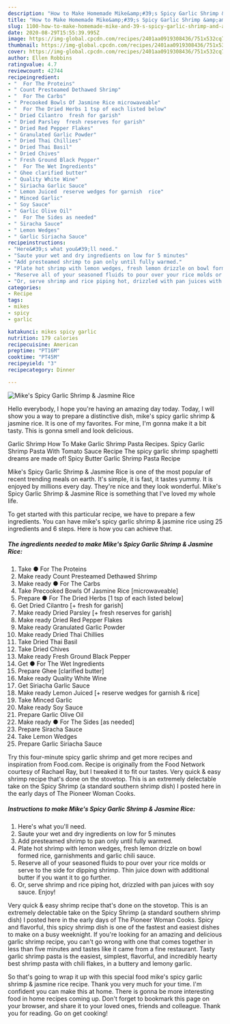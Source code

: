 ```yaml
---
description: "How to Make Homemade Mike&amp;#39;s Spicy Garlic Shrimp &amp;amp; Jasmine Rice"
title: "How to Make Homemade Mike&amp;#39;s Spicy Garlic Shrimp &amp;amp; Jasmine Rice"
slug: 1100-how-to-make-homemade-mike-and-39-s-spicy-garlic-shrimp-and-amp-jasmine-rice
date: 2020-08-29T15:55:39.995Z
image: https://img-global.cpcdn.com/recipes/2401aa0919308436/751x532cq70/mikes-spicy-garlic-shrimp-jasmine-rice-recipe-main-photo.jpg
thumbnail: https://img-global.cpcdn.com/recipes/2401aa0919308436/751x532cq70/mikes-spicy-garlic-shrimp-jasmine-rice-recipe-main-photo.jpg
cover: https://img-global.cpcdn.com/recipes/2401aa0919308436/751x532cq70/mikes-spicy-garlic-shrimp-jasmine-rice-recipe-main-photo.jpg
author: Ellen Robbins
ratingvalue: 4.7
reviewcount: 42744
recipeingredient:
- "  For The Proteins"
- " Count Presteamed Dethawed Shrimp"
- "  For The Carbs"
- " Precooked Bowls Of Jasmine Rice microwaveable"
- "  For The Dried Herbs 1 tsp of each listed below"
- " Dried Cilantro  fresh for garish"
- " Dried Parsley  fresh reserves for garish"
- " Dried Red Pepper Flakes"
- " Granulated Garlic Powder"
- " Dried Thai Chillies"
- " Dried Thai Basil"
- " Dried Chives"
- " Fresh Ground Black Pepper"
- "  For The Wet Ingredients"
- " Ghee clarified butter"
- " Quality White Wine"
- " Siriacha Garlic Sauce"
- " Lemon Juiced  reserve wedges for garnish  rice"
- " Minced Garlic"
- " Soy Sauce"
- " Garlic Olive Oil"
- "  For The Sides as needed"
- " Siracha Sauce"
- " Lemon Wedges"
- " Garlic Siriacha Sauce"
recipeinstructions:
- "Here&#39;s what you&#39;ll need."
- "Saute your wet and dry ingredients on low for 5 minutes"
- "Add presteamed shrimp to pan only until fully warmed."
- "Plate hot shrimp with lemon wedges, fresh lemon drizzle on bowl formed rice, garnishments and garlic chili sauce."
- "Reserve all of your seasoned fluids to pour over your rice molds or serve to the side for dipping shrimp. Thin juice down with additional butter if you want it to go further."
- "Or, serve shrimp and rice piping hot, drizzled with pan juices with soy sauce. Enjoy!"
categories:
- Recipe
tags:
- mikes
- spicy
- garlic

katakunci: mikes spicy garlic 
nutrition: 179 calories
recipecuisine: American
preptime: "PT16M"
cooktime: "PT45M"
recipeyield: "3"
recipecategory: Dinner

---
```



![Mike&#39;s Spicy Garlic Shrimp &amp; Jasmine Rice](https://img-global.cpcdn.com/recipes/2401aa0919308436/751x532cq70/mikes-spicy-garlic-shrimp-jasmine-rice-recipe-main-photo.jpg)

Hello everybody, I hope you're having an amazing day today. Today, I will show you a way to prepare a distinctive dish, mike&#39;s spicy garlic shrimp &amp; jasmine rice. It is one of my favorites. For mine, I'm gonna make it a bit tasty. This is gonna smell and look delicious.

Garlic Shrimp How To Make Garlic Shrimp Pasta Recipes. Spicy Garlic Shrimp Pasta With Tomato Sauce Recipe The spicy garlic shrimp spaghetti dreams are made of! Spicy Butter Garlic Shrimp Pasta Recipe

Mike&#39;s Spicy Garlic Shrimp &amp; Jasmine Rice is one of the most popular of recent trending meals on earth. It's simple, it is fast, it tastes yummy. It is enjoyed by millions every day. They're nice and they look wonderful. Mike&#39;s Spicy Garlic Shrimp &amp; Jasmine Rice is something that I've loved my whole life.


To get started with this particular recipe, we have to prepare a few ingredients. You can have mike&#39;s spicy garlic shrimp &amp; jasmine rice using 25 ingredients and 6 steps. Here is how you can achieve that.

<!--inarticleads1-->

##### The ingredients needed to make Mike&#39;s Spicy Garlic Shrimp &amp; Jasmine Rice:

1. Take  ● For The Proteins
1. Make ready  Count Presteamed Dethawed Shrimp
1. Make ready  ● For The Carbs
1. Take  Precooked Bowls Of Jasmine Rice [microwaveable]
1. Prepare  ● For The Dried Herbs [1 tsp of each listed below]
1. Get  Dried Cilantro [+ fresh for garish]
1. Make ready  Dried Parsley [+ fresh reserves for garish]
1. Make ready  Dried Red Pepper Flakes
1. Make ready  Granulated Garlic Powder
1. Make ready  Dried Thai Chillies
1. Take  Dried Thai Basil
1. Take  Dried Chives
1. Make ready  Fresh Ground Black Pepper
1. Get  ● For The Wet Ingredients
1. Prepare  Ghee [clarified butter]
1. Make ready  Quality White Wine
1. Get  Siriacha Garlic Sauce
1. Make ready  Lemon Juiced [+ reserve wedges for garnish &amp; rice]
1. Take  Minced Garlic
1. Make ready  Soy Sauce
1. Prepare  Garlic Olive Oil
1. Make ready  ● For The Sides [as needed]
1. Prepare  Siracha Sauce
1. Take  Lemon Wedges
1. Prepare  Garlic Siriacha Sauce


Try this four-minute spicy garlic shrimp and get more recipes and inspiration from Food.com. Recipe is originally from the Food Network courtesy of Rachael Ray, but I tweaked it to fit our tastes. Very quick &amp; easy shrimp recipe that&#39;s done on the stovetop. This is an extremely delectable take on the Spicy Shrimp (a standard southern shrimp dish) I posted here in the early days of The Pioneer Woman Cooks. 

<!--inarticleads2-->

##### Instructions to make Mike&#39;s Spicy Garlic Shrimp &amp; Jasmine Rice:

1. Here&#39;s what you&#39;ll need.
1. Saute your wet and dry ingredients on low for 5 minutes
1. Add presteamed shrimp to pan only until fully warmed.
1. Plate hot shrimp with lemon wedges, fresh lemon drizzle on bowl formed rice, garnishments and garlic chili sauce.
1. Reserve all of your seasoned fluids to pour over your rice molds or serve to the side for dipping shrimp. Thin juice down with additional butter if you want it to go further.
1. Or, serve shrimp and rice piping hot, drizzled with pan juices with soy sauce. Enjoy!


Very quick &amp; easy shrimp recipe that&#39;s done on the stovetop. This is an extremely delectable take on the Spicy Shrimp (a standard southern shrimp dish) I posted here in the early days of The Pioneer Woman Cooks. Spicy and flavorful, this spicy shrimp dish is one of the fastest and easiest dishes to make on a busy weeknight. If you&#39;re looking for an amazing and delicious garlic shrimp recipe, you can&#39;t go wrong with one that comes together in less than five minutes and tastes like it came from a fine restaurant. Tasty garlic shrimp pasta is the easiest, simplest, flavorful, and incredibly hearty best shrimp pasta with chili flakes, in a buttery and lemony garlic. 

So that's going to wrap it up with this special food mike&#39;s spicy garlic shrimp &amp; jasmine rice recipe. Thank you very much for your time. I'm confident you can make this at home. There is gonna be more interesting food in home recipes coming up. Don't forget to bookmark this page on your browser, and share it to your loved ones, friends and colleague. Thank you for reading. Go on get cooking!
